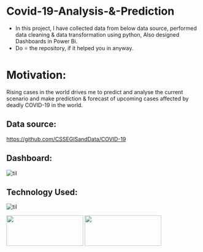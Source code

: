 # Covid-19-Analysis-&-Prediction
* In this project, I have collected data from below data source, performed data cleaning & data transformation using python, Also designed Dashboards in Power Bi. 
* Do ⭐ the repository, if it helped you in anyway.

# Motivation:

Rising cases in the world drives me to predict and analyse the current scenario and make prediction & forecast of upcoming cases affected by deadly COVID-19 in the world.

## Data source:
https://github.com/CSSEGISandData/COVID-19

## Dashboard:
![til](./Demo.gif)

## Technology Used:

<div style="display:flex justify-content: evenly-spaced">
  
![til](https://camo.githubusercontent.com/3cdf9577401a2c7dceac655bbd37fb2f3ee273a457bf1f2169c602fb80ca56f8/68747470733a2f2f666f7274686562616467652e636f6d2f696d616765732f6261646765732f6d6164652d776974682d707974686f6e2e737667)

<img src="https://i2.wp.com/learn.onemonth.com/wp-content/uploads/2019/07/image3-1.png?fit=756%2C277&ssl=1" width=200 height=80 />
                                 
<img src="https://sereviso.com/wp-content/uploads/2018/06/power-bi-1.jpg" width=200 height=80 />

   </div>
